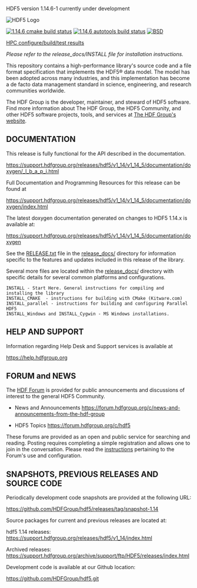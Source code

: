 HDF5 version 1.14.6-1 currently under development

![HDF5 Logo](doxygen/img/HDF5.png)

[![1.14.6 cmake build status](https://img.shields.io/github/actions/workflow/status/HDFGroup/hdf5/cmake.yml?branch=hdf5_1_14_6&label=HDF5%201.14.6%20CMake%20CI)](https://github.com/HDFGroup/hdf5/actions/workflows/cmake.yml?query=branch%3Ahdf5_1_14_6)
[![1.14.6 autotools build status](https://img.shields.io/github/actions/workflow/status/HDFGroup/hdf5/autotools.yml?branch=hdf5_1_14_6&label=HDF5%201.14.6%20Autotools%20CI)](https://github.com/HDFGroup/hdf5/actions/workflows/autotools.yml?query=branch%3Ahdf5_1_14_6)
[![BSD](https://img.shields.io/badge/License-BSD-blue.svg)](https://github.com/HDFGroup/hdf5/blob/hdf5_1_14_6/COPYING)

[HPC configure/build/test results](https://my.cdash.org/index.php?project=HDF5)

*Please refer to the release_docs/INSTALL file for installation instructions.*

This repository contains a high-performance library's source code and a file format
specification that implements the HDF5® data model. The model has been adopted across
many industries, and this implementation has become a de facto data management standard
in science, engineering, and research communities worldwide.

The HDF Group is the developer, maintainer, and steward of HDF5 software. Find more
information about The HDF Group, the HDF5 Community, and other HDF5 software projects,
tools, and services at [The HDF Group's website](https://www.hdfgroup.org/). 

DOCUMENTATION
-------------
This release is fully functional for the API described in the documentation.

   https://support.hdfgroup.org/releases/hdf5/v1_14/v1_14_5/documentation/doxygen/_l_b_a_p_i.html

Full Documentation and Programming Resources for this release can be found at

   https://support.hdfgroup.org/releases/hdf5/v1_14/v1_14_5/documentation/doxygen/index.html

The latest doxygen documentation generated on changes to HDF5 1.14.x is available at:

   https://support.hdfgroup.org/releases/hdf5/v1_14/v1_14_5/documentation/doxygen

See the [RELEASE.txt](release_docs/RELEASE.txt) file in the [release_docs/](release_docs/) directory for information specific
to the features and updates included in this release of the library.

Several more files are located within the [release_docs/](release_docs/) directory with specific
details for several common platforms and configurations.

    INSTALL - Start Here. General instructions for compiling and installing the library
    INSTALL_CMAKE  - instructions for building with CMake (Kitware.com)
    INSTALL_parallel - instructions for building and configuring Parallel HDF5
    INSTALL_Windows and INSTALL_Cygwin - MS Windows installations.



HELP AND SUPPORT
----------------
Information regarding Help Desk and Support services is available at

   https://help.hdfgroup.org 



FORUM and NEWS
--------------
The [HDF Forum](https://forum.hdfgroup.org) is provided for public announcements and discussions
of interest to the general HDF5 Community.

   - News and Announcements
   https://forum.hdfgroup.org/c/news-and-announcements-from-the-hdf-group

   - HDF5 Topics
   https://forum.hdfgroup.org/c/hdf5

These forums are provided as an open and public service for searching and reading.
Posting requires completing a simple registration and allows one to join in the
conversation.  Please read the [instructions](https://forum.hdfgroup.org/t/quickstart-guide-welcome-to-the-new-hdf-forum
) pertaining to the Forum's use and configuration.


SNAPSHOTS, PREVIOUS RELEASES AND SOURCE CODE
--------------------------------------------
Periodically development code snapshots are provided at the following URL:

   https://github.com/HDFGroup/hdf5/releases/tag/snapshot-1.14

Source packages for current and previous releases are located at:

   hdf5 1.14 releases:
   https://support.hdfgroup.org/releases/hdf5/v1_14/index.html

   Archived releases:
   https://support.hdfgroup.org/archive/support/ftp/HDF5/releases/index.html

Development code is available at our Github location:

   https://github.com/HDFGroup/hdf5.git

